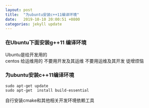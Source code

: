```yaml
---
layout: post
title:  "为ubuntu安装c++11编译环境"
date:   2019-10-10 20:00:51 +0800
categories: jekyll update
---
```



### 在Ubuntu下面安装g++11 编译环境 

Ubuntu是给开发用的  
centos 给运维用的
不要用开发及其运维 
不要用运维及其开发 徒增烦恼


### 为ubuntu安装c++11编译环境

```
sudo apt-get update
sudo apt-get  install build-essential
```

自行安装cmake和其他相关开发环境依赖工具
